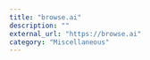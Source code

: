 ```yaml
---
title: "browse.ai"
description: ""
external_url: "https://browse.ai"
category: "Miscellaneous"
---
```

